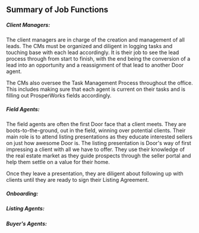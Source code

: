 ## Summary of Job Functions

##### Client Managers:

The client managers are in charge of the creation and management of all leads. The CMs must be organized and diligent in logging tasks and touching base with each lead accordingly. It is their job to see the lead process through from start to finish, with the end being the conversion of a lead into an opportunity and a reassignment of that lead to another Door agent.

The CMs also oversee the Task Management Process throughout the office. This includes making sure that each agent is current on their tasks and is filling out ProsperWorks fields accordingly.

##### Field Agents:

The field agents are often the first Door face that a client meets. They are boots-to-the-ground, out in the field, winning over potential clients. Their main role is to attend listing presentations as they educate interested sellers on just how awesome Door is. The listing presentation is Door's way of first impressing a client with all we have to offer. They use their knowledge of the real estate market as they guide prospects through the seller portal and help them settle on a value for their home. 

Once they leave a presentation, they are diligent about following up with clients until they are ready to sign their Listing Agreement. 

##### Onboarding:

##### Listing Agents:

##### Buyer's Agents:



